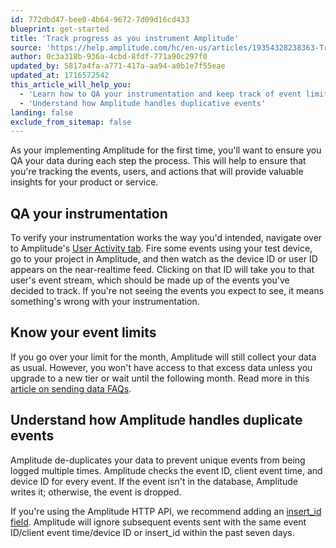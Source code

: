 ```yaml
---
id: 772dbd47-bee0-4b64-9672-7d09d16cd433
blueprint: get-started
title: 'Track progress as you instrument Amplitude'
source: 'https://help.amplitude.com/hc/en-us/articles/19354328238363-Track-progress-as-you-instrument-Amplitude'
author: 0c3a318b-936a-4cbd-8fdf-771a90c297f0
updated_by: 5817a4fa-a771-417a-aa94-a0b1e7f55eae
updated_at: 1716572542
this_article_will_help_you:
  - 'Learn how to QA your instrumentation and keep track of event limits'
  - 'Understand how Amplitude handles duplicative events'
landing: false
exclude_from_sitemap: false
---
```

As your implementing Amplitude for the first time, you'll want to ensure you QA your data during each step the process. This will help to ensure that you're tracking the events, users, and actions that will provide valuable insights for your product or service.

## QA your instrumentation

To verify your instrumentation works the way you'd intended, navigate over to Amplitude's [User Activity tab](https://help.amplitude.com/hc/en-us/articles/115001574688-How-to-Validate-Your-Event-Data-in-Amplitude). Fire some events using your test device, go to your project in Amplitude, and then watch as the device ID or user ID appears on the near-realtime feed. Clicking on that ID will take you to that user's event stream, which should be made up of the events you've decided to track. If you're not seeing the events you expect to see, it means something's wrong with your instrumentation.

## Know your event limits

If you go over your limit for the month, Amplitude will still collect your data as usual. However, you won't have access to that excess data unless you upgrade to a new tier or wait until the following month. Read more in this [article on sending data FAQs](/docs/knowledge/editor/01HA7PDKQEHCZMV4DTRV7Z16MT/en-us?brand_id=68397).

## Understand how Amplitude handles duplicate events

Amplitude de-duplicates your data to prevent unique events from being logged multiple times. Amplitude checks the event ID, client event time, and device ID for every event. If the event isn't in the database, Amplitude writes it; otherwise, the event is dropped.

If you're using the Amplitude HTTP API, we recommend adding an [insert\_id field](https://help.amplitude.com/hc/en-us/articles/204771828-HTTP-API#optional-amplitude-specific-keys-for-the-event-argument). Amplitude will ignore subsequent events sent with the same event ID/client event time/device ID or insert\_id within the past seven days.